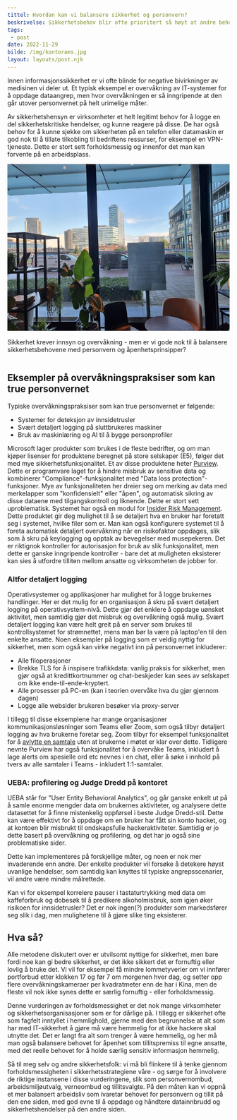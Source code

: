 ```yaml
---
tittel: Hvordan kan vi balansere sikkerhet og personvern?
beskrivelse: Sikkerhetsbehov blir ofte prioritert så høyt at andre behov ikke kommer til sin rett. Men trenger det å være slik for at vi skal oppnå akseptabel risiko?
tags: 
 - post
date: 2022-11-29
bilde: /img/kontorams.jpg
layout: layouts/post.njk
---
```

Innen informasjonssikkerhet er vi ofte blinde for negative bivirkninger av medisinen vi 
deler ut. Et typisk eksempel er overvåkning av IT-systemer for å oppdage dataangrep, 
men hvor overvåkningen er så inngripende at den går utover personvernet på helt urimelige 
måter. 

Av sikkerhetshensyn er virksomheter et helt legitimt behov for å logge en del 
sikkerhetskritiske hendelser, og kunne reagere på disse. De har også behov for 
å kunne sjekke om sikkerheten på en telefon eller datamaskin er god nok til å 
tillate tilkobling til bedriftens ressurser, for eksempel en VPN-tjeneste. 
Dette er stort sett forholdsmessig og innenfor det man kan forvente på 
en arbeidsplass. 

<div class="columns is-centered">
    <div class="column is-half">
    <img src="/img/kontorams.jpg" alt="Utsikt ut av vinduet fra lobby i kontorbygg">
    <p class="has-text-centered">Sikkerhet krever innsyn og overvåkning - men er vi gode nok til å balansere 
    sikkerhetsbehovene med personvern og åpenhetsprinsipper?</p>
    </div>
</div>

## Eksempler på overvåkningspraksiser som kan true personvernet
Typiske overvåkningspraksiser som kan true personvernet er følgende: 

- Systemer for deteksjon av innsidetrusler
- Svært detaljert logging på sluttbrukeres maskiner
- Bruk av maskinlæring og AI til å bygge personprofiler

Microsoft lager produkter som brukes i de fleste bedrifter, og om man kjøper 
lisenser for produktene beregnet på store selskaper (E5), følger det med mye
sikkerhetsfunksjonalitet. Et av disse produktene heter [Purview](https://learn.microsoft.com/en-us/purview/purview). 
Dette er programvare laget for å hindre misbruk av sensitive data og kombinerer 
"Compliance"-funksjonalitet med "Data loss protection"-funksjoner. Mye av funksjonaliteten
her dreier seg om merking av data med merkelapper som "konfidensielt" eller "åpen", og
automatisk sikring av disse dataene med tilgangskontroll og liknende. Dette er stort sett
uproblematisk. Systemet har også en modul for 
[Insider Risk Management](https://learn.microsoft.com/en-us/microsoft-365/compliance/insider-risk-management?view=o365-worldwide). Dette produktet gir deg mulighet til 
å se detaljert hva en bruker har foretatt seg i systemet, hvilke filer som er. 
Man kan også konfigurere systemet til å foreta automatisk detaljert overvåkning
når en risikofaktor oppdages, slik som å skru på keylogging og opptak av bevegelser 
med musepekeren. Det er riktignok kontroller for autorisasjon for bruk av slik 
funksjonalitet, men dette er ganske inngripende kontroller - bare det at muligheten 
eksisterer kan sies å utfordre tilliten mellom ansatte og virksomheten de jobber for.

### Altfor detaljert logging
Operativsystemer og applikasjoner har mulighet for å logge brukernes handlinger. 
Her er det mulig for en organisasjon å skru på svært detaljert logging på 
operativsystem-nivå. Dette gjør det enklere å oppdage uønsket aktivitet, men 
samtidig gjør det misbruk og overvåkning også mulig. Svært detaljert logging
kan være helt greit på en server som brukes til kontrollsystemet for strømnettet, 
mens man bør la være på laptop'en til den enkelte ansatte. Noen eksempler på
logging som er veldig nyttig for sikkerhet, men som også kan virke negativt 
inn på personvernet inkluderer: 

- Alle filoperasjoner
- Brekke TLS for å inspisere trafikkdata: vanlig praksis for sikkerhet, men 
gjør også at kredittkortnummer og chat-beskjeder kan sees av selskapet om ikke ende-til-ende-kryptert.
- Alle prosesser på PC-en (kan i teorien overvåke hva du gjør gjennom dagen)
- Logge alle websider brukeren besøker via proxy-server

I tillegg til disse eksemplene har mange organisasjoner kommunikasjonsløsninger som 
Teams eller Zoom, som også tilbyr detaljert logging av hva brukerne foretar seg. 
Zoom tilbyr for eksempel funksjonalitet for å [avlytte en samtale](https://support.zoom.us/hc/en-us/articles/4406598849933-Using-call-monitoring) uten at brukerne 
i møtet er klar over dette. Tidligere nevnte Purview har også funksjonalitet for 
å overvåke Teams, inkludert å lage alerts om spesielle ord etc nevnes i en chat, 
eller å søke i innhold på tvers av alle samtaler i Teams - inkludert 1:1-samtaler. 

### UEBA: profilering og Judge Dredd på kontoret
UEBA står for "User Entity Behavioral Analytics", og går ganske enkelt ut 
på å samle enorme mengder data om brukernes aktiviteter, og analysere dette datasettet
for å finne mistenkelig oppførsel i beste Judge Dredd-stil. Dette kan være 
effektivt for å oppdage om en bruker har fått sin konto hacket, og at kontoen blir 
misbrukt til ondskapsfulle hackeraktiviteter. Samtidig er jo dette basert på 
overvåkning og profilering, og det har jo også sine problematiske sider. 

Dette kan implementeres på forskjellige måter, og noen er nok mer invaderende enn andre. 
Der enkelte produkter vil forsøke å detekere høyst uvanlige hendelser, som samtidig kan 
knyttes til typiske angrepsscenarier, vil andre være mindre målrettede. 

Kan vi for eksempel
korrelere pauser i tastaturtrykking med data om kaffeforbruk og dobesøk til å predikere 
alkoholmisbruk, som igjen øker risikoen for innsidetrusler? Det er nok ingen(?) produkter
som markedsfører seg slik i dag, men mulighetene til å gjøre slike ting eksisterer. 

## Hva så?
Alle metodene diskutert over er utvilsomt nyttige for sikkerhet, men bare fordi 
noe kan gi bedre sikkerhet, er det ikke sikkert det er fornuftig eller lovlig 
å bruke det. Vi vil for eksempel få mindre lommetyverier om vi innfører 
portforbud etter klokken 17 og før 7 om morgenen hver dag, og setter opp 
flere overvåkningskameraer per kvadratmeter enn de har i Kina, men de fleste 
vil nok ikke synes dette er særlig fornuftig - eller forholdsmessig. 

Denne vurderingen 
av forholdsmessighet er det nok mange virksomheter og sikkerhetsorganisasjoner som 
er for dårlige på. I tillegg er sikkerhet ofte som fagfelt inntyllet i hemmlighold, 
gjerne med den begrunnelse at alt som har med IT-sikkerhet å gjøre må være hemmelig 
for at ikke hackere skal utnytte det. Det er langt fra alt som trenger å være 
hemmelig, og her må man også balansere behovet for åpenhet som tillitspremiss til egne 
ansatte, med det reelle behovet for å holde særlig sensitiv informasjon hemmelig. 

Så til meg selv og andre sikkerhetsfolk: vi må bli flinkere til å tenke gjennom 
forholdsmessigheten i sikkerhetsstrategiene våre - og sørge for å involvere 
de riktige instansene i disse vurderingene, slik som personvernombud, arbeidsmiljøutvalg, verneombud og tillitsvalgte. På den måten kan vi oppnå et mer balansert arbeidsliv som 
ivaretar behovet for personvern og tillit på den ene siden, med god evne til å 
oppdage og håndtere datainnbrudd og sikkerhetshendelser på den andre siden. 
